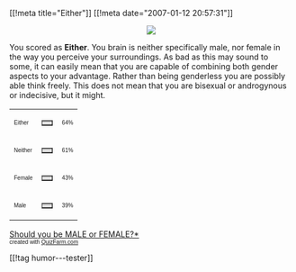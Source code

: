 [[!meta  title="Either"]]
[[!meta  date="2007-01-12 20:57:31"]]
<div align="center"><img src="http://quizfarm.com/images/1142421770ladies_and_mens_toilet_sig.gif" /></div>

You scored as <b>Either</b>. You brain is neither specifically male, nor female in the way you perceive your surroundings. As bad as this may sound to some, it can easily mean that you are capable of combining both  gender aspects to your advantage. Rather than being genderless you are possibly able think freely. This does not mean that you are bisexual or androgynous or indecisive, but it might.

<div align="center"><table border='0' width='300' cellspacing='0' cellpadding='0'><tr><td><p><font face='Arial' size='1'>Either</font></p></td><td><table border='1' cellpadding='0' cellspacing='0' width='64' bgcolor='#dddddd'><tr><td></td></tr></table></td><td><font face='Arial' size='1'>64%</font></td></tr><tr><td><p><font face='Arial' size='1'>Neither</font></p></td><td><table border='1' cellpadding='0' cellspacing='0' width='61' bgcolor='#dddddd'><tr><td></td></tr></table></td><td><font face='Arial' size='1'>61%</font></td></tr><tr><td><p><font face='Arial' size='1'>Female</font></p></td><td><table border='1' cellpadding='0' cellspacing='0' width='43' bgcolor='#dddddd'><tr><td></td></tr></table></td><td><font face='Arial' size='1'>43%</font></td></tr><tr><td><p><font face='Arial' size='1'>Male</font></p></td><td><table border='1' cellpadding='0' cellspacing='0' width='39' bgcolor='#dddddd'><tr><td></td></tr></table></td><td><font face='Arial' size='1'>39%</font></td></tr></table></div>

<a href='http://quizfarm.com/test.php?q_id=105370'>Should you be MALE or FEMALE?*</a><br  /><font face='Arial' size='1'>created with <a href='http://quizfarm.com'>QuizFarm.com</a></font>

[[!tag  humor---tester]]